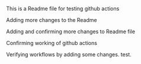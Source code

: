 This is a Readme file for testing github actions

Adding more changes to the Readme 

Adding and confirming more changes to Readme file

Confirming working of github actions

Verifying workflows by adding some changes.
test.
